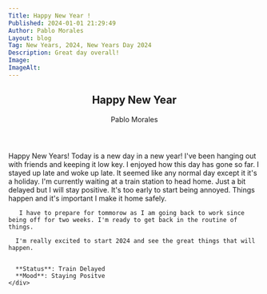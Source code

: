 ```yaml
---
Title: Happy New Year !
Published: 2024-01-01 21:29:49
Author: Pablo Morales
Layout: blog
Tag: New Years, 2024, New Years Day 2024
Description: Great day overall!
Image: 
ImageAlt: 
---
```

<article class="cf ph3 ph5-ns pv5 bg-washed-yellow dark-gray">
  <header class="fn fl-ns w-50-ns pr4-ns">
    <h1 class="mb3 mt0 lh-title dark-gray">Happy New Year</h1>
    <time class="f6 ttu tracked dark-gray">Pablo Morales</time>
  </header>
  <div class="fn fl-ns w-50-ns">
    <div class="lh-copy measure mt4 mt0-ns dark-gray  " markdown="1">
      Happy New Years! Today is a new day in a new year! I've been hanging out with friends and keeping it low key. I enjoyed how this day has gone so far.  I stayed up late and woke up late. It seemed like any normal day except it it's a holiday. I'm currently waiting at a train station to head home. Just a bit delayed but I will stay positive. It's too early to start being annoyed. Things happen and it's important I make it home safely.
      
       I have to prepare for tommorow as I am going back to work since being off for two weeks. I'm ready to get back in the routine of things. 

      I'm really excited to start 2024 and see the great things that will happen. 


      **Status**: Train Delayed  
      **Mood**: Staying Positve
    </div>
  </div>
</article>

